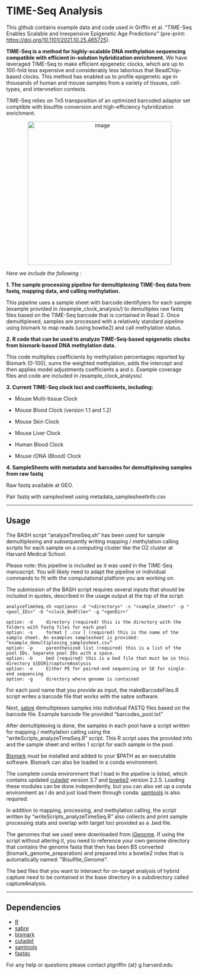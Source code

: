 # TIME-Seq Analysis 

This github contains example data and code used in Griffin et al. "TIME-Seq Enables Scalable and Inexpensive Epigenetic Age Predictions" (pre-print: https://doi.org/10.1101/2021.10.25.465725).

**TIME-Seq is a method for highly-scalable  DNA methylation sequencing compatible with efficient in-solution hybridization enrichment.** We have leveraged TIME-Seq to make efficient epigenetic clocks, which are up to 100-fold less expensive and considerably less laborious that BeadChip-based clocks. This method has enabled us to profile epigenetic age in thousands of human and mouse samples from a variety of tissues, cell-types, and intervnetion contexts. 

TIME-Seq relies on Tn5 transposition of an optimized barcoded adaptor set comptible with bisulfite conversion and high-efficiency hybridization enrichment. 

<p align="center"><img width="388" alt="image" src="https://user-images.githubusercontent.com/94640617/232860614-6e23660e-c1a9-4e44-a9c7-526bf1351902.png"><p>

_Here we include the following :_

**1. The sample processing pipeline for demultiplexing TIME-Seq data from fastq, mapping data, and calling methylation.**

This pipeline uses a sample sheet with barcode identifyiers for each sample (example provided in /example_clock_analysis/) to demultiplex raw fastq files based on the TIME-Seq barcode that is contained in Read 2. Once demultiplexed, samples are processed with a relatively standard pipeline using bismark to map reads (using bowtie2) and call methylation status. 

**2. R code that can be used to analyze TIME-Seq-based epigenetic clocks from bismark-based DNA methylation data.**


This code multiplies coefficients by methylation percentages reported by Bismark (0-100), sums the weighted methylation, adds the intercept and then applies model adjustments coefficients a and c. Example coverage files and code are included in /example_clock_analysis/.

**3. Current TIME-Seq clock loci and coefficients, including:**
    
* Mouse Multi-tissue Clock
   
* Mouse Blood Clock (version 1.1 and 1.2)
    
* Mouse Skin Clock
    
* Mouse Liver Clock
    
* Human Blood Clock

* Mouse rDNA (Blood) Clock
    
**4. SampleSheets with metadata and barcodes for demultiplexing samples from raw fastq**

Raw fastq available at GEO. 
    
Pair fastq with samplesheet using metadata_samplesheetInfo.csv

_________________________________________________________________

## Usage
The BASH script “analyzeTimeSeq.sh” has been used for sample demultiplexing and subsequently writing mapping / methylation calling scripts for each sample on a computing cluster like the O2 cluster at Harvard Medical School. 

Please note: this pipeline is included as it was used in the TIME-Seq manuscript. You will likely need to adapt the pipeline or individual commands to fit with the computational platform you are working on.

The submission of the BASH script requires several inputs that should be included in quotes, described in the usage output at the top of the script. 

```
analyzeTimeSeq.sh <options> -d "<directory>" -s "<sample_sheet>" -p "<pool_IDs>" -b "<clock_BedFile>" -g "<genDir>"

option: -d     directory (required) this is the directory with the folders with fastq files for each pool
option: -s     format [ .csv ] (required) this is the name of the sample sheet. An examples samplesheet is provided: “example_demultiplexing_samplesheet.csv”
option: -p     parenthesized list (required) this is a list of the pool IDs. Separate pool IDs with a space.
option: -b     bed (required) this is a bed file that must be in this directory ${DIR}/captureAnalysis
option: -e     Either PE for paired-end sequencing or SE for single-end sequencing
option: -g     directory where genome is contained
```

For each pool name that you provide as input, the makeBarcodeFiles.R script writes a barcode file that works with the sabre software.

Next, [sabre](https://github.com/najoshi/sabre) demultiplexes samples into individual FASTQ files based on the barcode file. 
Example barcode file provided “barcodes_pool.txt”

After demultiplexing is done, the samples in each pool have a script written for mapping / methylation calling using the “writeScripts_analyzeTimeSeq.R” script. 
This R script uses the provided info and the sample sheet and writes 1 script for each sample in the pool. 

[Bismark](https://github.com/FelixKrueger/Bismark) must be installed and added to your $PATH as an executable software.
Bismark can also be loaded in a conda environment. 

The complete conda environment that I load in the pipeline is listed, which contains updated [cutadpt](https://cutadapt.readthedocs.io/en/stable/) version 3.7 and [bowtie2](https://bowtie-bio.sourceforge.net/bowtie2/manual.shtml) version 2.2.5. Loading these modules can be done independently, but you can also set up a conda environment as I do and just load them through conda. [samtools](http://www.htslib.org/download/) is also required. 

In addition to mapping, processing, and methylation calling, the script written by “writeScripts_analyzeTimeSeq.R” also collects and print sample processing stats and overlap with target loci provided as a .bed file.

The genomes that we used were downloaded from [iGenome](https://support.illumina.com/sequencing/sequencing_software/igenome.html). If using the script without altering it, you need to reference your own genome directory that contains the genome fasta that then has been BS converted (bismark_genome_preparation) and prepared into a bowtie2 index that is automatically named: "Bisulfite_Genome".

The bed files that you want to intersect for on-target analysis of hybrid capture need to be contained in the base directory in a subdirectory called captureAnalysis.

_________________________________________________________________
## Dependencies    
* [R](https://www.r-project.org/)
* [sabre](https://github.com/najoshi/sabre)
* [bismark](https://github.com/FelixKrueger/Bismark)
* [cutadpt](https://cutadapt.readthedocs.io/en/stable/)
* [samtools](http://www.htslib.org/download/)
* [fastqc](https://www.bioinformatics.babraham.ac.uk/projects/fastqc/)
    
For any help or questions please contact ptgriffin {at} g.harvard.edu 
